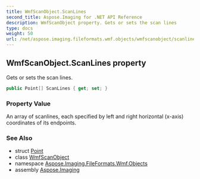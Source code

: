 ```yaml
---
title: WmfScanObject.ScanLines
second_title: Aspose.Imaging for .NET API Reference
description: WmfScanObject property. Gets or sets the scan lines
type: docs
weight: 50
url: /net/aspose.imaging.fileformats.wmf.objects/wmfscanobject/scanlines/
---
```

## WmfScanObject.ScanLines property

Gets or sets the scan lines.

```csharp
public Point[] ScanLines { get; set; }
```

### Property Value

An array of scanlines, each specified by left and right horizontal (x-axis) coordinates of its endpoints.

### See Also

* struct [Point](../../../aspose.imaging/point/)
* class [WmfScanObject](../)
* namespace [Aspose.Imaging.FileFormats.Wmf.Objects](../../wmfscanobject/)
* assembly [Aspose.Imaging](../../../)


